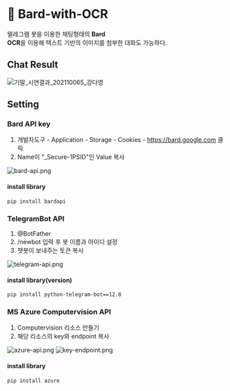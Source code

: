 # 💬 Bard-with-OCR
텔레그램 봇을 이용한 채팅형태의 <strong>Bard</strong><br/>
<strong>OCR</strong>을 이용해 텍스트 기반의 이미지를 첨부한 대화도 가능하다.

## Chat Result
![기말_시연결과_202110065_강다영](https://github.com/riverallzero/Bard-with-OCR/assets/93754504/82fedc6a-aaec-4bdc-afac-52af1defd4bc)


## Setting

### Bard API key
1. 개발자도구 - Application - Storage - Cookies - https://bard.google.com 클릭
2. Name이 "_Secure-1PSID"인 Value 복사

![bard-api.png](https://github.com/riverallzero/Bard-with-OCR/assets/93754504/56156cd6-02b7-4a26-b4af-0311bc80e9b4)

#### install library
```text
pip install bardapi
```

### TelegramBot API 
1. @BotFather
2. /newbot 입력 후 봇 이름과 아이디 설정
3. 챗봇이 보내주는 토큰 복사

![telegram-api.png](https://github.com/riverallzero/Bard-with-OCR/assets/93754504/b5a88e86-2dbc-4b7a-8c8c-5d2427547741)

#### install library(version)
```text
pip install python-telegram-bot==12.8
```

### MS Azure Computervision API
1. Computervision 리소스 만들기
2. 해당 리소스의 key와 endpoint 복사

![azure-api.png](https://github.com/riverallzero/Bard-with-OCR/assets/93754504/f61c1a55-6048-4d26-bbf8-32dcc3df430f)
![key-endpoint.png](https://github.com/riverallzero/Bard-with-OCR/assets/93754504/8b5b167e-ef8d-4a1b-ab0d-dc36d4b8fbc4)


#### install library
```text
pip install azure
```
